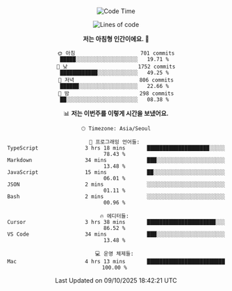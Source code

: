 <div align="center">

<br />

 <!--START_SECTION:waka-->
![Code Time](http://img.shields.io/badge/Code%20Time-5%2C187%20hrs%2017%20mins-blue)

![Lines of code](https://img.shields.io/badge/%EC%A0%80%EB%8A%94%20%EC%97%AC%ED%83%9C%EA%B9%8C%EC%A7%80%20-2.3%20million%20%EC%A4%84%EC%9D%98%20%EC%BD%94%EB%93%9C%EB%A5%BC%20%EC%9E%91%EC%84%B1%ED%96%88%EC%96%B4%EC%9A%94.-blue)

**저는 아침형 인간이에요. 🐤** 

```text
🌞 아침                     701 commits         █████░░░░░░░░░░░░░░░░░░░░   19.71 % 
🌆 낮　                     1752 commits        ████████████░░░░░░░░░░░░░   49.25 % 
🌃 저녁                     806 commits         ██████░░░░░░░░░░░░░░░░░░░   22.66 % 
🌙 밤　                     298 commits         ██░░░░░░░░░░░░░░░░░░░░░░░   08.38 % 
```


📊 **저는 이번주를 이렇게 시간을 보냈어요.** 

```text
🕑︎ Timezone: Asia/Seoul

💬 프로그래밍 언어들: 
TypeScript               3 hrs 18 mins       ████████████████████░░░░░   78.43 % 
Markdown                 34 mins             ███░░░░░░░░░░░░░░░░░░░░░░   13.48 % 
JavaScript               15 mins             ██░░░░░░░░░░░░░░░░░░░░░░░   06.01 % 
JSON                     2 mins              ░░░░░░░░░░░░░░░░░░░░░░░░░   01.11 % 
Bash                     2 mins              ░░░░░░░░░░░░░░░░░░░░░░░░░   00.96 % 

🔥 에디터들: 
Cursor                   3 hrs 38 mins       ██████████████████████░░░   86.52 % 
VS Code                  34 mins             ███░░░░░░░░░░░░░░░░░░░░░░   13.48 % 

💻 운영 체제들: 
Mac                      4 hrs 13 mins       █████████████████████████   100.00 % 
```


 Last Updated on 09/10/2025 18:42:21 UTC
<!--END_SECTION:waka-->

</div>
